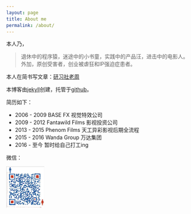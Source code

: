 ```yaml
---
layout: page
title: About me
permalink: /about/
---
```

本人乃，
>退休中的程序猿，迷途中的小书童，实践中的产品汪，进击中的电影人。<br/>
>外加，原创受害者，创业被虐狂和IP强迫症患者。

本人在简书写文章：[研习社老周](http://www.jianshu.com/u/8ee31b3c6747)

本博客由[jekyll](https://github.com/jekyll/jekyll)创建，托管于[github](https://github.com)。

简历如下：
* 2006 - 2009 BASE FX 视觉特效公司
* 2009 - 2012 Fantawild Films 影视投资公司
* 2013 - 2015 Phenom Films 天工异彩影视后期全流程
* 2015 - 2016 Wanda Group 万达集团
* 2016 - 至今 暂时给自己打工ing

微信：

![](/assets/img/wechat.png)
